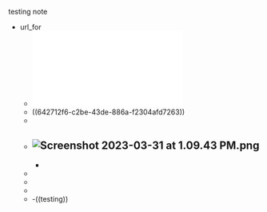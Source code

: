 testing note

- url_for
	- ![BACB-Final-Fieldwork-Verification-Form-Organization_230310-a.pdf](../assets/BACB-Final-Fieldwork-Verification-Form-Organization_230310-a_1680282339480_0.pdf)
	- ((642712f6-c2be-43de-886a-f2304afd7263))
	-
	- ![Screenshot 2023-03-31 at 1.09.43 PM.png](../assets/Screenshot_2023-03-31_at_1.09.43_PM_1680282586585_0.png)
		-
		-
	-
	-
	-
	- -((testing))